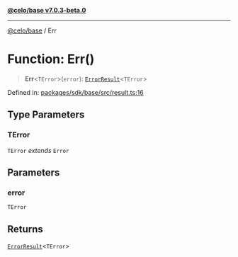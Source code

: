 [**@celo/base v7.0.3-beta.0**](../README.md)

***

[@celo/base](../README.md) / Err

# Function: Err()

> **Err**\<`TError`\>(`error`): [`ErrorResult`](../interfaces/ErrorResult.md)\<`TError`\>

Defined in: [packages/sdk/base/src/result.ts:16](https://github.com/celo-org/developer-tooling/blob/master/packages/sdk/base/src/result.ts#L16)

## Type Parameters

### TError

`TError` *extends* `Error`

## Parameters

### error

`TError`

## Returns

[`ErrorResult`](../interfaces/ErrorResult.md)\<`TError`\>
